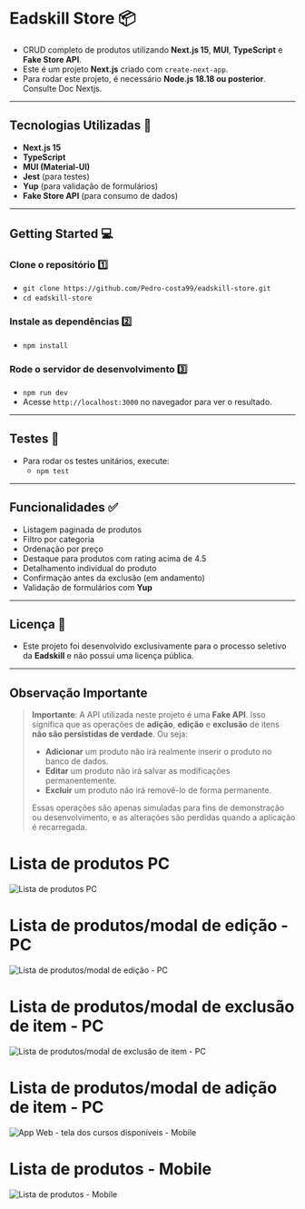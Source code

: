 # Eadskill Store 📦

- CRUD completo de produtos utilizando **Next.js 15**, **MUI**, **TypeScript** e **Fake Store API**.
- Este é um projeto **Next.js** criado com `create-next-app`.
- Para rodar este projeto, é necessário **Node.js 18.18 ou posterior**. Consulte Doc Nextjs.

---

## Tecnologias Utilizadas 🚀

- **Next.js 15**
- **TypeScript**
- **MUI (Material-UI)**
- **Jest** (para testes)
- **Yup** (para validação de formulários)
- **Fake Store API** (para consumo de dados)

---

## Getting Started 💻

### Clone o repositório 1️⃣

- `git clone https://github.com/Pedro-costa99/eadskill-store.git`
- `cd eadskill-store`

### Instale as dependências 2️⃣

- `npm install`

### Rode o servidor de desenvolvimento 3️⃣

- `npm run dev`
- Acesse `http://localhost:3000` no navegador para ver o resultado.

---

## Testes 🧪

- Para rodar os testes unitários, execute:
  - `npm test`

---

## Funcionalidades ✅

- Listagem paginada de produtos
- Filtro por categoria
- Ordenação por preço
- Destaque para produtos com rating acima de 4.5
- Detalhamento individual do produto
- Confirmação antes da exclusão (em andamento)
- Validação de formulários com **Yup**

---

## Licença 📜

- Este projeto foi desenvolvido exclusivamente para o processo seletivo da **Eadskill** e não possui uma licença pública.

---

## Observação Importante

> **Importante**: A API utilizada neste projeto é uma **Fake API**. Isso significa que as operações de **adição**, **edição** e **exclusão** de itens **não são persistidas de verdade**. Ou seja:
>
> - **Adicionar** um produto não irá realmente inserir o produto no banco de dados.
> - **Editar** um produto não irá salvar as modificações permanentemente.
> - **Excluir** um produto não irá removê-lo de forma permanente.
>
> Essas operações são apenas simuladas para fins de demonstração ou desenvolvimento, e as alterações são perdidas quando a aplicação é recarregada.

# Lista de produtos PC

![Lista de produtos PC](public/images/screenshot_1_pc_01.png)

# Lista de produtos/modal de edição - PC

![Lista de produtos/modal de edição - PC](public/images/screenshot_1_pc_02.png)

# Lista de produtos/modal de exclusão de item - PC

![Lista de produtos/modal de exclusão de item - PC](public/images/screenshot_1_pc_03.png)

# Lista de produtos/modal de adição de item - PC

![App Web - tela dos cursos disponíveis - Mobile](public/images/screenshot_1_pc_04.png)

# Lista de produtos - Mobile

![Lista de produtos - Mobile](public/images/screencapture-localhost-3000-2025-02-27-00_40_01_mobile_01.png)
